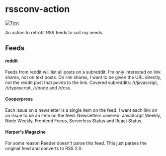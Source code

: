 # rssconv-action

[![Test](https://github.com/ruicosta042/rssconv-action/actions/workflows/test.yml/badge.svg)](https://github.com/ruicosta042/rssconv-action/actions/workflows/test.yml)

An action to retrofit RSS feeds to suit my needs.

## Feeds

#### reddit

Feeds from reddit will list all posts on a subreddit. I'm only interested on link shares, not on text posts. On link shares, I want to be given the URL directly, not the reddit post that points to the link. Covered subreddits: /r/javascript, /r/typescript, /r/node and /r/css.

#### Cooperpress

Each issue on a newsletter is a single item on the feed. I want each link on an issue to be an item on the feed. Newsletters covered: JavaScript Weekly, Node Weekly, Frontend Focus, Serverless Status and React Status.

#### Harper's Magazine

For some reason Reeder doesn't parse this feed. This just parses the original feed and converts to RSS 2.0.
